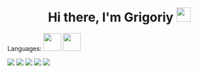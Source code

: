 <h1 align="center">Hi there, I'm Grigoriy <img src="https://github.com/blackcater/blackcater/raw/main/images/Hi.gif" height="32"/></h1>
  Languages:
<img src="https://cdn.jsdelivr.net/gh/devicons/devicon/icons/python/python-original.svg" width="40" height="40"/>
            <img src="https://cdn.jsdelivr.net/gh/devicons/devicon/icons/html5/html5-original.svg" width="40" height="40"/>
          
          
![](http://github-profile-summary-cards.vercel.app/api/cards/profile-details?username=GrigoriyPro&theme=2077)
![](http://github-profile-summary-cards.vercel.app/api/cards/repos-per-language?username=GrigoriyPro&theme=2077)
![](http://github-profile-summary-cards.vercel.app/api/cards/most-commit-language?username=GrigoriyPro&theme=2077)
![](http://github-profile-summary-cards.vercel.app/api/cards/stats?username=GrigoriyPro&theme=2077)
![](http://github-profile-summary-cards.vercel.app/api/cards/productive-time?username=GrigoriyPro&theme=2077&utcOffset=8)
